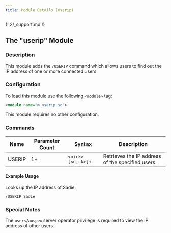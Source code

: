 ```yaml
---
title: Module Details (userip)
---
```


{! 2/_support.md !}

## The "userip" Module

### Description

This module adds the `/USERIP` command which allows users to find out the IP address of one or more connected users.

### Configuration

To load this module use the following `<module>` tag:

```xml
<module name="m_userip.so">
```

This module requires no other configuration.

### Commands

Name   | Parameter Count | Syntax             | Description
------ | --------------- | ------------------ | -----------
USERIP | 1+              | `<nick> [<nick>]+` | Retrieves the IP address of the specified users.

#### Example Usage

Looks up the IP address of Sadie:

```plaintext
/USERIP Sadie
```

### Special Notes

The `users/auspex` server operator privilege is required to view the IP address of other users.
